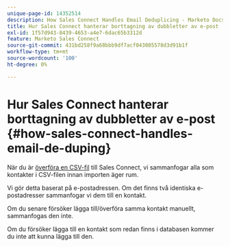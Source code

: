 ```yaml
---
unique-page-id: 14352514
description: How Sales Connect Handles Email Deduplicing - Marketo Docs - Product Documentation
title: Hur Sales Connect hanterar borttagning av dubbletter av e-post
exl-id: 1f57d943-8439-4653-a4e7-6dac65b3312d
feature: Marketo Sales Connect
source-git-commit: 431bd258f9a68bbb9df7acf043085578d3d91b1f
workflow-type: tm+mt
source-wordcount: '100'
ht-degree: 0%

---
```


# Hur Sales Connect hanterar borttagning av dubbletter av e-post {#how-sales-connect-handles-email-de-duping}

När du är [överföra en CSV-fil](/help/marketo/product-docs/marketo-sales-connect/people/managing-contacts/import-contacts-via-csv.md) till Sales Connect, vi sammanfogar alla som kontakter i CSV-filen innan importen äger rum.

Vi gör detta baserat på e-postadressen. Om det finns två identiska e-postadresser sammanfogar vi dem till en kontakt.

Om du senare försöker lägga till/överföra samma kontakt manuellt, sammanfogas den inte.

Om du försöker lägga till en kontakt som redan finns i databasen kommer du inte att kunna lägga till den.
